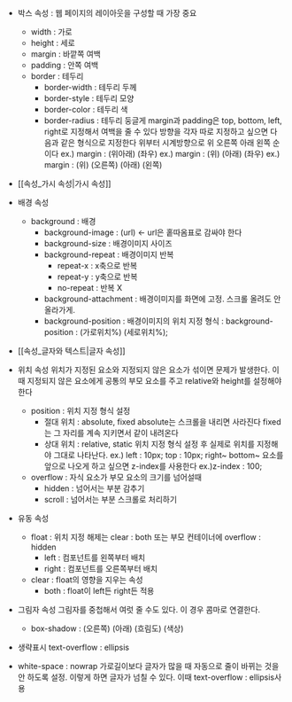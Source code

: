 - 박스 속성 : 웹 페이지의 레이아웃을 구성할 때 가장 중요
	- width : 가로
	- height : 세로
	- margin : 바깥쪽 여백
	- padding : 안쪽 여백
	- border : 테두리
		- border-width : 테두리 두께
		- border-style : 테두리 모양
		- border-color : 테두리 색
		- border-radius : 테두리 둥글게
	margin과 padding은 top, bottom, left, right로 지정해서 여백을 줄 수 있다
	방향을 각자 따로 지정하고 싶으면 다음과 같은 형식으로 지정한다
	위부터 시계방향으로 위 오른쪽 아래 왼쪽 순이다
	ex.) margin : (위아래) (좌우)
	ex.) margin : (위) (아래) (좌우)
	ex.) margin : (위) (오른쪽) (아래) (왼쪽)

- [[속성_가시 속성|가시 속성]]

- 배경 속성
	- background : 배경
		- background-image : (url) ← url은 홑따옴표로 감싸야 한다
		- background-size : 배경이미지 사이즈
		- background-repeat : 배경이미지 반복
			- repeat-x : x축으로 반복
			- repeat-y : y축으로 반복
			- no-repeat : 반복 X
		- background-attachment : 배경이미지를 화면에 고정. 스크롤 올려도 안 올라가게.
		- background-position : 배경이미지의 위치 지정
			형식 : background-position : (가로위치%) (세로위치%);

- [[속성_글자와 텍스트|글자 속성]]

- 위치 속성
	위치가 지정된 요소와 지정되지 않은 요소가 섞이면 문제가 발생한다.
	이때 지정되지 않은 요소에게 공통의 부모 요소를 주고 relative와 height를 설정해야 한다
	- position : 위치 지정 형식 설정
		- 절대 위치 : absolute, fixed
			absolute는 스크롤을 내리면 사라진다
			fixed는 그 자리를 계속 지키면서 같이 내려온다
		- 상대 위치 : relative, static
		위치 지정 형식 설정 후 실제로 위치를 지정해야 그대로 나타난다.
		ex.) left : 10px; top : 10px; right~ bottom~
		요소를 앞으로 나오게 하고 싶으면 z-index를 사용한다
		ex.)z-index : 100;
	- overflow : 자식 요소가 부모 요소의 크기를 넘어설때
		- hidden : 넘어서는 부분 감추기
		- scroll : 넘어서는 부분 스크롤로 처리하기

- 유동 속성
	- float : 위치 지정
		해제는 clear : both 또는 부모 컨테이너에 overflow : hidden
		- left : 컴포넌트를 왼쪽부터 배치
		- right : 컴포넌트를 오른쪽부터 배치
	- clear : float의 영향을 지우는 속성
		- both : float이 left든 right든 적용

- 그림자 속성
	그림자를 중첩해서 여럿 줄 수도 있다. 이 경우 콤마로 연결한다.
	- box-shadow : (오른쪽) (아래) (흐림도) (색상)

- 생략표시
	text-overflow : ellipsis

- white-space : nowrap
	가로길이보다 글자가 많을 때 자동으로 줄이 바뀌는 것을 안 하도록 설정.
	이렇게 하면 글자가 넘칠 수 있다. 이때 text-overflow : ellipsis사용